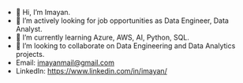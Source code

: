 - 👋 Hi, I’m Imayan.
- 👀 I’m actively looking for job opportunities as Data Engineer, Data Analyst.
- 🌱 I’m currently learning Azure, AWS, AI, Python, SQL.
- 💞️ I’m looking to collaborate on Data Engineering and Data Analytics projects.
- Email: imayanmail@gmail.com
- LinkedIn: https://www.linkedin.com/in/imayan/
